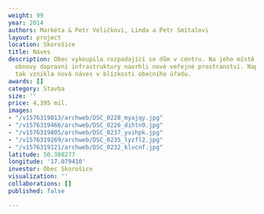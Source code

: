 ```yaml
---
weight: 99
year: 2014
authors: Markéta & Petr Veličkovi, Linda a Petr Smítalovi
layout: project
location: Skorošice
title: Náves
description: Obec vykoupila rozpadající se dům v centru. Na jeho místě jsme pomocí
  obnovy dopravní infrastruktury navrhli nové veřejné prostranství. Naproti škole
  tak vznikla nová náves v blízkosti obecního úřadu.
awards: []
category: Stavba
size: ''
price: 4,395 mil.
images:
- "/v1576319013/archweb/DSC_0228_myajqy.jpg"
- "/v1576319466/archweb/DSC_0226_dihtn9.jpg"
- "/v1576319805/archweb/DSC_0237_yvihpk.jpg"
- "/v1576319269/archweb/DSC_0235_lyzfl2.jpg"
- "/v1576319121/archweb/DSC_0232_klvcnf.jpg"
latitude: 50.308277
longitude: '17.079410'
investor: Obec Skorošice
visualization: ''
collaborations: []
published: false

---
```

